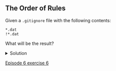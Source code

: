 
## The Order of Rules

Given a ```.gitignore``` file with the following contents:

```console
*.dat
!*.dat
```

What will be the result?

<details>
  <summary>
Solution
  </summary>

The ```!``` modifier will negate an entry from a previously defined ignore pattern. Because the ```!*.dat``` entry negates all of the previous ```.dat``` files in the ```.gitignore```, none of them will be ignored, and all ```.dat``` files will be tracked.

</details>

[Episode 6 exercise 6](episode6_ex6.md)
